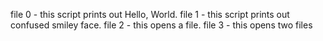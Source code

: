 file 0 - this script prints out Hello, World. file 1 - this script prints out confused smiley face. file 2 - this opens a file. file 3 - this opens two files